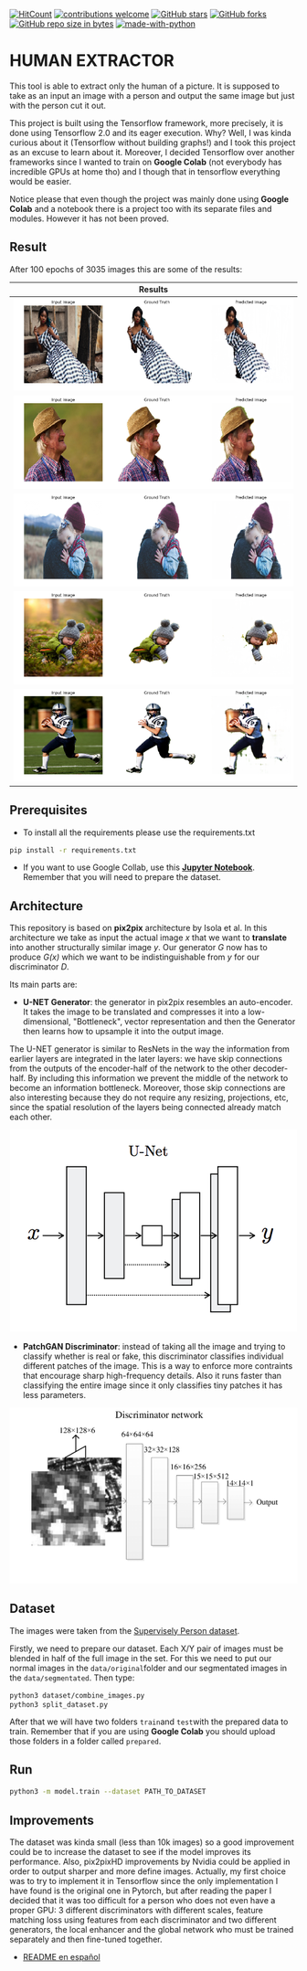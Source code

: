 [![HitCount](http://hits.dwyl.io/adriacabeza/Unnamed.svg)](http://hits.dwyl.io/adriacabeza/Unnamed)
[![contributions welcome](https://img.shields.io/badge/contributions-welcome-brightgreen.svg?style=flat)](https://github.com/adriacabeza/Unnamed)
[![GitHub stars](https://img.shields.io/github/stars/adriacabeza/Unnamed.svg)](https://GitHub.com/adriacabeza/Unnamed/stargazers/)
[![GitHub forks](https://img.shields.io/github/forks/adriacabeza/Unnamed.svg)](https://GitHub.com/adriacabeza/Unnamed/network/)
[![GitHub repo size in bytes](https://img.shields.io/github/repo-size/adriacabeza/Unnamed.svg)](https://github.com/adriacabeza/Unnamed)
[![made-with-python](https://img.shields.io/badge/Made%20with-Python-1f425f.svg)](https://www.python.org/)


# HUMAN EXTRACTOR

This tool is able to extract only the human of a picture. It is supposed to take as an input an image with a person and output the same image but just with the person cut it out. 

This project is built using the Tensorflow framework, more precisely, it is done using Tensorflow 2.0 and its eager execution. Why? Well, I was kinda curious about it (Tensorflow without building graphs!) and I took this project as an excuse to learn about it. Moreover, I decided Tensorflow over another frameworks since I wanted to train on **Google Colab** (not everybody has incredible GPUs at home tho) and I though that in tensorflow everything would be easier. 

Notice please that even though the project was mainly done using **Google Colab** and a notebook there is a project too with its separate files and modules. However it has not been proved.

## Result

After 100 epochs of 3035 images this are some of the results: 

| Results |
|--------|
|   ![](docs/output.png)   |
|   ![](docs/output_1.png)    |
|   ![](docs/output_2.png)    |
|   ![](docs/output_3.png)    |
|   ![](docs/output_4.png)    |


## Prerequisites
- To install all the requirements please use the requirements.txt
```bash
pip install -r requirements.txt
```
- If you want to use Google Collab, use this **[Jupyter Notebook](Human_extractor.ipynb)**. Remember that you will need to prepare the dataset.

## Architecture
This repository is based on **pix2pix** architecture by Isola et al. In this architecture we take as input the actual image *x* that we want to **translate** into another structurally similar image *y*. Our generator *G* now has to produce *G(x)* which we want to be indistinguishable from *y* for our discriminator *D*.

Its main parts are:
- **U-NET Generator**: the generator in pix2pix resembles an auto-encoder. It takes the image to be translated and compresses it into a low-dimensional, "Bottleneck", vector representation and then the Generator then learns how to upsample it into the output image.

The U-NET generator is similar to ResNets in the way the information from earlier layers are integrated in the later layers: we have skip connections from the outputs of the encoder-half of the network to the other decoder-half. By including this information we prevent the middle of the network to become an information bottleneck. Moreover, those skip connections are also interesting because they do not require any resizing, projections, etc, since the spatial resolution of the layers being connected already match each other.
 <p align="center">
  <img src="docs/U-net.png">
</p>

 - **PatchGAN Discriminator**: instead of taking all the image and trying to classify whether is real or fake, this discriminator classifies individual different patches of the image. This is a way to enforce more contraints that encourage sharp high-frequency details. Also it runs faster than classifying the entire image since it only classifies tiny patches it has less parameters.
 <p align="center">
  <img src="docs/patch_gan.png">
</p>


## Dataset
The images were taken from the [Supervisely Person dataset](https://hackernoon.com/releasing-supervisely-person-dataset-for-teaching-machines-to-segment-humans-1f1fc1f28469).

Firstly, we need to prepare our dataset. Each X/Y pair of images must be blended in half of the full image in the set. For this we need to put our normal images in the ```data/original```folder and our segmentated images in the ```data/segmentated```. Then type:

```
python3 dataset/combine_images.py  
python3 split_dataset.py
```

After that we will have two folders ```train```and ```test```with the prepared data to train. Remember that if you are using **Google Colab** you should upload those folders in a folder called ```prepared```. 

## Run

```bash
python3 -m model.train --dataset PATH_TO_DATASET
```

## Improvements

The dataset was kinda small (less than 10k images) so a good improvement could be to increase the dataset to see if the model improves its performance. Also, pix2pixHD improvements by Nvidia could be applied in order to output sharper and more define images. Actually, my first choice was to try to implement it in Tensorflow since the only implementation I have found is the original one in Pytorch, but after reading the paper I decided that it was too difficult for a person who does not even have a proper GPU: 3 different discriminators with different scales, feature matching loss using features from each discriminator and two different generators, the local enhancer and the global network who must be trained separately and then fine-tuned together.


- [README en español](README-es.md)
